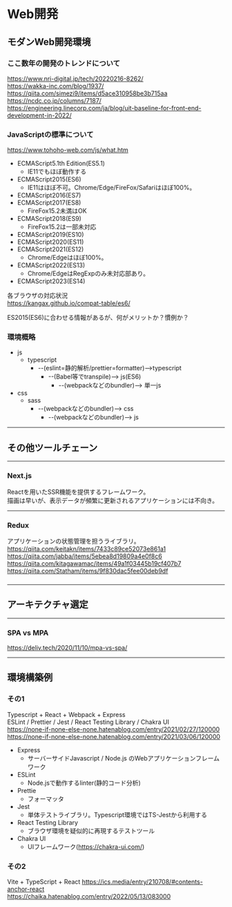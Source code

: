 # Web開発

## モダンWeb開発環境

### ここ数年の開発のトレンドについて  
https://www.nri-digital.jp/tech/20220216-8262/  
https://wakka-inc.com/blog/1937/  
https://qiita.com/simezi9/items/d5ace310958be3b715aa  
https://ncdc.co.jp/columns/7187/  
https://engineering.linecorp.com/ja/blog/uit-baseline-for-front-end-development-in-2022/  

### JavaScriptの標準について
https://www.tohoho-web.com/js/what.htm

* ECMAScript5.1th Edition(ES5.1)
  * IE11でもほぼ動作する
* ECMAScript2015(ES6)
  * IE11はほぼ不可。Chrome/Edge/FireFox/Safariはほぼ100%。
* ECMAScript2016(ES7)
* ECMAScript2017(ES8)
  * FireFox15.2未満はOK
* ECMAScript2018(ES9)
  * FireFox15.2は一部未対応
* ECMAScript2019(ES10)
* ECMAScript2020(ES11)
* ECMAScript2021(ES12)
  * Chrome/Edgeはほぼ100%。
* ECMAScript2022(ES13)
  * Chrome/EdgeはRegExpのみ未対応部あり。
* ECMAScript2023(ES14)

各ブラウザの対応状況  
https://kangax.github.io/compat-table/es6/    

ES2015(ES6)に合わせる情報があるが、何がメリットか？慣例か？

### 環境概略

* js
  * typescript
    * --(eslint=静的解析/prettier=formatter)-->typescript
      * --(Babel等でtranspile)--> js(ES6)
        * --(webpackなどのbundler)--> 単一js
* css
  * sass 
    * --(webpackなどのbundler)--> css
      * --(webpackなどのbundler)--> js

---

## その他ツールチェーン

---
### Next.js
Reactを用いたSSR機能を提供するフレームワーク。  
描画は早いが、表示データが頻繁に更新されるアプリケーションには不向き。

---
### Redux
アプリケーションの状態管理を担うライブラリ。  
https://qiita.com/keitakn/items/7433c89ce52073e861a1  
https://qiita.com/jabba/items/5ebea8d19809a4e0f8c6  
https://qiita.com/kitagawamac/items/49a1f03445b19cf407b7  
https://qiita.com/Statham/items/9f830dac5fee00deb9df  

###  

---
## アーキテクチャ選定
---
### SPA vs MPA

https://deliv.tech/2020/11/10/mpa-vs-spa/

---
## 環境構築例

### その1
Typescript + React + Webpack + Express  
ESLint / Prettier / Jest / React Testing Library / Chakra UI  
https://none-if-none-else-none.hatenablog.com/entry/2021/02/27/120000
https://none-if-none-else-none.hatenablog.com/entry/2021/03/06/120000

* Express
  * サーバーサイドJavascript / Node.js のWebアプリケーションフレームワーク
* ESLint
  * Node.jsで動作するlinter(静的コード分析)
* Prettie
  * フォーマッタ
* Jest
  * 単体テストライブラリ。Typescript環境ではTS-Jestから利用する
* React Testing Library
  * ブラウザ環境を疑似的に再現するテストツール 
* Chakra UI
  * UIフレームワーク(https://chakra-ui.com/)

### その2

Vite + TypeScript + React
https://ics.media/entry/210708/#contents-anchor-react  
https://chaika.hatenablog.com/entry/2022/05/13/083000  

